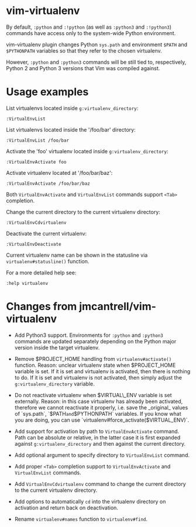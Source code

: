 vim-virtualenv
==============

By default, `:python` and `:!python` (as well as `:python3` and `:!python3`)
commands have access only to the system-wide Python environment.

vim-virtualenv plugin changes Python `sys.path` and environment `$PATH`
and `$PYTHONPATH` variables so that they refer to the chosen virtualenv.

However, `:python` and `:python3` commands will be still tied to, respectively,
Python 2 and Python 3 versions that Vim was compiled against.

Usage examples
==============

List virtualenvs located inside `g:virtualenv_directory`:

    :VirtualEnvList

List virtualenvs located inside the '/foo/bar' directory:

    :VirtualEnvList /foo/bar

Activate the 'foo' virtualenv located inside `g:virtualenv_directory`:

    :VirtualEnvActivate foo

Activate virtualenv located at '/foo/bar/baz':

    :VirtualEnvActivate /foo/bar/baz

Both `VirtualEnvActivate` and `VirtualEnvList` commands support
`<Tab>` completion.

Change the current directory to the current virtualenv directory:

    :VirtualEnvCdvirtualenv

Deactivate the current virtualenv:

    :VirtualEnvDeactivate

Current virtualenv name can be shown in the statusline
via `virtualenv#statusline()` function.

For a more detailed help see:

    :help virtualenv

Changes from jmcantrell/vim-virtualenv
======================================

* Add Python3 support. Environments for `:python` and `:python3` commands
    are updated separately depending on the Python major version
    inside the target virtualenv.

* Remove $PROJECT\_HOME handling from `virtualenv#activate()` function.
    Reason: unclear virtualenv state when $PROJECT\_HOME variable is set.
    If it is set and virtualenv is activated, then there is nothing to do.
    If it is set and virtualenv is not activated, then simply adjust
    the `g:virtualenv_directory` variable.

* Do not reactivate virtualenv when $VIRTUAL\_ENV variable is set externally.
    Reason: in this case virtualenv has already been activated,
    therefore we cannot reactivate it properly, i.e. save the _original_
    values of `sys.path`, `$PATH` and `$PYTHONPATH` variables.
    If you know what you are doing, you can use
    `virtualenv#force_activate($VIRTUAL_ENV)`.

* Add support for activation by path to `VirtualEnvActivate` command.
    Path can be absolute or relative, in the latter case it is first expanded
    against `g:virtualenv_directory` and then against the current directory.

* Add optional argument to specify directory to `VirtualEnvList` command.

* Add proper `<Tab>` completion support to `VirtualEnvActivate`
    and `VirtualEnvList` commands.

* Add `VirtualEnvCdvirtualenv` command to change the current directory
    to the current virtualenv directory.

* Add options to automatically `cd` into the virtualenv directory on activation
    and return back on deactivation.

* Rename `virtualenv#names` function to `virtualenv#find`.
